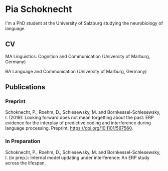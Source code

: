 # Pia Schoknecht 

I'm a PhD student at the University of Salzburg studying the neurobiology of language.

## CV
MA Linguistics: Cognition and Communication (University of Marburg, Germany)

BA Language and Communication (University of Marburg, Germany)

## Publications

### Preprint
Schoknecht, P., Roehm, D., Schlesewsky, M. and Bornkessel-Schlesewsky, I. (2019): Looking forward does not mean forgetting about the past: ERP evidence for the interplay of predictive coding and interference during language processing. Preprint, https://doi.org/10.1101/567560.

### In Preparation
Schoknecht, P., Roehm, D., Schlesewsky, M. and Bornkessel-Schlesewsky, I. (in prep.): Internal model updating under interference: An ERP study across the lifespan.
